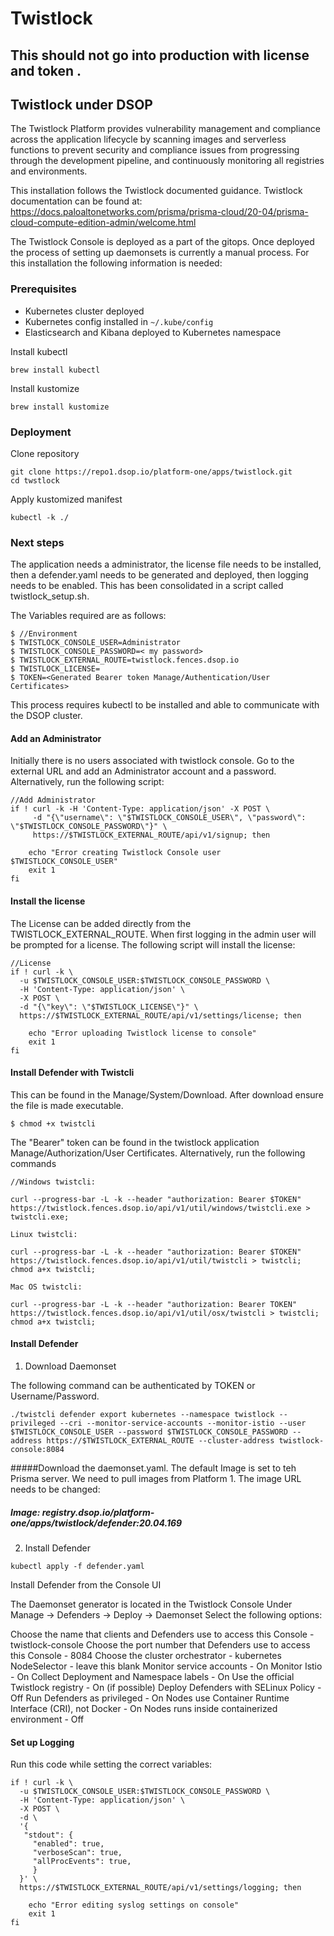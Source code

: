 # Twistlock

## This should not go into production with license and token .

## Twistlock under DSOP

The Twistlock Platform provides vulnerability management and compliance across the application lifecycle by scanning images and serverless functions to prevent security and compliance issues from progressing through the development pipeline, and continuously monitoring all registries and environments.

This installation follows the Twistlock documented guidance.  Twistlock documentation can be found at:
https://docs.paloaltonetworks.com/prisma/prisma-cloud/20-04/prisma-cloud-compute-edition-admin/welcome.html

The Twistlock Console is deployed as a part of the gitops.  Once deployed the process of setting up daemonsets is currently a manual process.  For this installation the following information is needed:

### Prerequisites

* Kubernetes cluster deployed
* Kubernetes config installed in `~/.kube/config`
* Elasticsearch and Kibana deployed to Kubernetes namespace

Install kubectl
```
brew install kubectl
```
Install kustomize
```
brew install kustomize
```
### Deployment

Clone repository

```
git clone https://repo1.dsop.io/platform-one/apps/twistlock.git
cd twstlock
```
Apply kustomized manifest
```
kubectl -k ./
```

### Next steps

The application needs a administrator, the license file needs to be installed, then a defender.yaml needs to be generated and deployed, then logging needs to be enabled. This has been consolidated in a script called twistlock_setup.sh.

The Variables required are as follows:
```
$ //Environment 
$ TWISTLOCK_CONSOLE_USER=Administrator
$ TWISTLOCK_CONSOLE_PASSWORD=< my password>
$ TWISTLOCK_EXTERNAL_ROUTE=twistlock.fences.dsop.io
$ TWISTLOCK_LICENSE=
$ TOKEN=<Generated Bearer token Manage/Authentication/User Certificates>
```
This process requires kubectl to be installed and able to communicate with the DSOP cluster.

#### Add an Administrator

Initially there is no users associated with twistlock console.  Go to the external URL and add an Administrator account and a password.  Alternatively, run the following script:

```
//Add Administrator
if ! curl -k -H 'Content-Type: application/json' -X POST \
     -d "{\"username\": \"$TWISTLOCK_CONSOLE_USER\", \"password\": \"$TWISTLOCK_CONSOLE_PASSWORD\"}" \
     https://$TWISTLOCK_EXTERNAL_ROUTE/api/v1/signup; then

    echo "Error creating Twistlock Console user $TWISTLOCK_CONSOLE_USER"
    exit 1
fi
```

#### Install the license
The License can be added directly from the TWISTLOCK_EXTERNAL_ROUTE.  When first logging in the admin user will be prompted for a license.  The following  script will install the license:

```
//License
if ! curl -k \
  -u $TWISTLOCK_CONSOLE_USER:$TWISTLOCK_CONSOLE_PASSWORD \
  -H 'Content-Type: application/json' \
  -X POST \
  -d "{\"key\": \"$TWISTLOCK_LICENSE\"}" \
  https://$TWISTLOCK_EXTERNAL_ROUTE/api/v1/settings/license; then 

    echo "Error uploading Twistlock license to console"
    exit 1
fi
```

#### Install Defender with Twistcli 

This can be found in the Manage/System/Download.  After download ensure the file is made executable.

```
$ chmod +x twistcli
```
The "Bearer" token can be found in the twistlock application Manage/Authorization/User Certificates.  Alternatively, run the following commands
```
//Windows twistcli:

curl --progress-bar -L -k --header "authorization: Bearer $TOKEN" https://twistlock.fences.dsop.io/api/v1/util/windows/twistcli.exe > twistcli.exe;
```
```
Linux twistcli:

curl --progress-bar -L -k --header "authorization: Bearer $TOKEN" https://twistlock.fences.dsop.io/api/v1/util/twistcli > twistcli; chmod a+x twistcli;
```
```
Mac OS twistcli:

curl --progress-bar -L -k --header "authorization: Bearer TOKEN" https://twistlock.fences.dsop.io/api/v1/util/osx/twistcli > twistcli; chmod a+x twistcli;
```

#### Install Defender

1) Download Daemonset

The following command can be authenticated by TOKEN or Username/Password.
```
./twistcli defender export kubernetes --namespace twistlock --privileged --cri --monitor-service-accounts --monitor-istio --user $TWISTLOCK_CONSOLE_USER --password $TWISTLOCK_CONSOLE_PASSWORD --address https://$TWISTLOCK_EXTERNAL_ROUTE --cluster-address twistlock-console:8084
```
#####Download the daemonset.yaml.  The default Image is set to teh Prisma server.  We need to pull images from Platform 1.  The image URL needs to be changed:
##### Image: registry.dsop.io/platform-one/apps/twistlock/defender:20.04.169

2) Install Defender
```
kubectl apply -f defender.yaml
```
Install Defender from the Console UI

The Daemonset generator is located in the Twistlock Console Under Manage -> Defenders -> Deploy -> Daemonset
Select the following options:

Choose the name that clients and Defenders use to access this Console - twistlock-console
Choose the port number that Defenders use to access this Console -  8084
Choose the cluster orchestrator - kubernetes
NodeSelector - leave this blank
Monitor service accounts - On
Monitor Istio - On
Collect Deployment and Namespace labels - On
Use the official Twistlock registry - On (if possible)
Deploy Defenders with SELinux Policy - Off
Run Defenders as privileged - On
Nodes use Container Runtime Interface (CRI), not Docker - On
Nodes runs inside containerized environment - Off

#### Set up Logging
Run this code while setting the correct variables:
```
if ! curl -k \
  -u $TWISTLOCK_CONSOLE_USER:$TWISTLOCK_CONSOLE_PASSWORD \
  -H 'Content-Type: application/json' \
  -X POST \
  -d \
  '{
   "stdout": {
     "enabled": true,
     "verboseScan": true,
     "allProcEvents": true,
     }
  }' \
  https://$TWISTLOCK_EXTERNAL_ROUTE/api/v1/settings/logging; then

    echo "Error editing syslog settings on console"
    exit 1
fi
```


